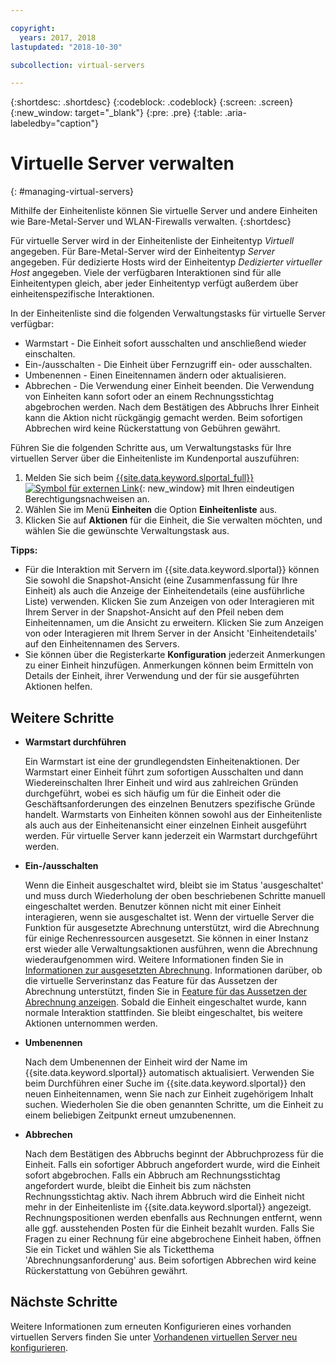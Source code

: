 ```yaml
---

copyright:
  years: 2017, 2018
lastupdated: "2018-10-30"

subcollection: virtual-servers

---
```


{:shortdesc: .shortdesc}
{:codeblock: .codeblock}
{:screen: .screen}
{:new_window: target="_blank"}
{:pre: .pre}
{:table: .aria-labeledby="caption"}


# Virtuelle Server verwalten
{: #managing-virtual-servers}

Mithilfe der Einheitenliste können Sie virtuelle Server und andere Einheiten wie Bare-Metal-Server und WLAN-Firewalls verwalten.
{:shortdesc}

Für virtuelle Server wird in der Einheitenliste der Einheitentyp *Virtuell* angegeben. Für Bare-Metal-Server wird der Einheitentyp *Server* angegeben. Für dedizierte Hosts wird der Einheitentyp *Dedizierter virtueller Host* angegeben. Viele der verfügbaren Interaktionen sind für alle Einheitentypen gleich, aber jeder Einheitentyp verfügt außerdem über einheitenspezifische Interaktionen.

In der Einheitenliste sind die folgenden Verwaltungstasks für virtuelle Server verfügbar:
* Warmstart -  Die Einheit sofort ausschalten und anschließend wieder einschalten.
* Ein-/ausschalten - Die Einheit über Fernzugriff ein- oder ausschalten.
* Umbenennen - Einen Eineitennamen ändern oder aktualisieren.
* Abbrechen - Die Verwendung einer Einheit beenden. Die Verwendung von Einheiten kann sofort oder an einem Rechnungsstichtag abgebrochen werden. Nach dem Bestätigen des Abbruchs Ihrer Einheit kann die Aktion nicht rückgängig gemacht werden. Beim sofortigen Abbrechen wird keine Rückerstattung von Gebühren gewährt.

Führen Sie die folgenden Schritte aus, um Verwaltungstasks für Ihre virtuellen Server über die Einheitenliste im Kundenportal auszuführen:  
1. Melden Sie sich beim [{{site.data.keyword.slportal_full}} ![Symbol für externen Link](../icons/launch-glyph.svg "Symbol für externen Link")](https://control.softlayer.com/){: new_window} mit Ihren eindeutigen Berechtigungsnachweisen an.
2. Wählen Sie im Menü **Einheiten** die Option **Einheitenliste** aus.
3. Klicken Sie auf **Aktionen** für die Einheit, die Sie verwalten möchten, und wählen Sie die gewünschte Verwaltungstask aus.

**Tipps:**
* Für die Interaktion mit Servern im {{site.data.keyword.slportal}} können Sie sowohl die Snapshot-Ansicht (eine Zusammenfassung für Ihre Einheit) als auch die Anzeige der Einheitendetails (eine ausführliche Liste) verwenden. Klicken Sie zum Anzeigen von oder Interagieren mit Ihrem Server in der Snapshot-Ansicht auf den Pfeil neben dem Einheitennamen, um die Ansicht zu erweitern. Klicken Sie zum Anzeigen von oder Interagieren mit Ihrem Server in der Ansicht 'Einheitendetails' auf den Einheitennamen des Servers.
* Sie können über die Registerkarte **Konfiguration** jederzeit Anmerkungen zu einer Einheit hinzufügen. Anmerkungen können beim Ermitteln von Details der Einheit, ihrer Verwendung und der für sie ausgeführten Aktionen helfen.

## Weitere Schritte
* **Warmstart durchführen**

    Ein Warmstart ist eine der grundlegendsten Einheitenaktionen. Der Warmstart einer Einheit führt zum sofortigen Ausschalten und dann Wiedereinschalten Ihrer Einheit und wird aus zahlreichen Gründen durchgeführt, wobei es sich häufig um für die Einheit oder die Geschäftsanforderungen des einzelnen Benutzers spezifische Gründe handelt. Warmstarts von Einheiten können sowohl aus der Einheitenliste als auch aus der Einheitenansicht einer einzelnen Einheit ausgeführt werden. Für virtuelle Server kann jederzeit ein Warmstart durchgeführt werden.  

* **Ein-/ausschalten**

    Wenn die Einheit ausgeschaltet wird, bleibt sie im Status 'ausgeschaltet' und muss durch Wiederholung der oben beschriebenen Schritte manuell eingeschaltet werden. Benutzer können nicht mit einer Einheit interagieren, wenn sie ausgeschaltet ist. Wenn der virtuelle Server die Funktion für ausgesetzte Abrechnung unterstützt, wird die Abrechnung für einige Rechenressourcen ausgesetzt. Sie können in einer Instanz erst wieder alle Verwaltungsaktionen ausführen, wenn die Abrechnung wiederaufgenommen wird. Weitere Informationen finden Sie in [Informationen zur ausgesetzten Abrechnung](/docs/vsi?topic=virtual-servers-requirements). Informationen darüber, ob die virtuelle Serverinstanz das Feature für das Aussetzen der Abrechnung unterstützt, finden Sie in [Feature für das Aussetzen der Abrechnung anzeigen](/docs/vsi?topic=virtual-servers-viewing-suspend-billing-feature). Sobald die Einheit eingeschaltet wurde, kann normale Interaktion stattfinden. Sie bleibt eingeschaltet, bis weitere Aktionen unternommen werden.

* **Umbenennen**

  Nach dem Umbenennen der Einheit wird der Name im {{site.data.keyword.slportal}} automatisch aktualisiert. Verwenden Sie beim Durchführen einer Suche im {{site.data.keyword.slportal}} den neuen Einheitennamen, wenn Sie nach zur Einheit zugehörigem Inhalt suchen. Wiederholen Sie die oben genannten Schritte, um die Einheit zu einem beliebigen Zeitpunkt erneut umzubenennen.

* **Abbrechen**

  Nach dem Bestätigen des Abbruchs beginnt der Abbruchprozess für die Einheit. Falls ein sofortiger Abbruch angefordert wurde, wird die Einheit sofort abgebrochen. Falls ein Abbruch am Rechnungsstichtag angefordert wurde, bleibt die Einheit bis zum nächsten Rechnungsstichtag aktiv. Nach ihrem Abbruch wird die Einheit nicht mehr in der Einheitenliste im {{site.data.keyword.slportal}} angezeigt. Rechnungspositionen werden ebenfalls aus Rechnungen entfernt, wenn alle ggf. ausstehenden Posten für die Einheit bezahlt wurden. Falls Sie Fragen zu einer Rechnung für eine abgebrochene Einheit haben, öffnen Sie ein Ticket und wählen Sie als Ticketthema 'Abrechnungsanforderung' aus. Beim sofortigen Abbrechen wird keine Rückerstattung von Gebühren gewährt.

## Nächste Schritte
Weitere Informationen zum erneuten Konfigurieren eines vorhanden virtuellen Servers finden Sie unter [Vorhandenen virtuellen Server neu konfigurieren](/docs/vsi?topic=virtual-servers-reconfiguring-virtual-servers).
